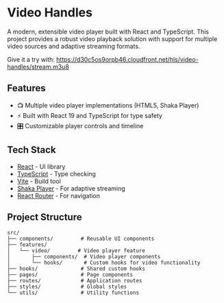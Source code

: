 # Video Handles

A modern, extensible video player built with React and TypeScript. This project provides a robust video playback solution with support for multiple video sources and adaptive streaming formats.

Give it a try with: https://d30c5os9orpb46.cloudfront.net/hls/video-handles/stream.m3u8

## Features

- 📺 Multiple video player implementations (HTML5, Shaka Player)
- ⚡ Built with React 19 and TypeScript for type safety
- 🎛️ Customizable player controls and timeline

## Tech Stack

- [React](https://reactjs.org/) - UI library
- [TypeScript](https://www.typescriptlang.org/) - Type checking
- [Vite](https://vitejs.dev/) - Build tool
- [Shaka Player](https://shaka-player-demo.appspot.com/) - For adaptive streaming
- [React Router](https://reactrouter.com/) - For navigation


## Project Structure

```
src/
├── components/         # Reusable UI components
├── features/
│   └── video/         # Video player feature
│       ├── components/  # Video player components
│       └── hooks/       # Custom hooks for video functionality
├── hooks/              # Shared custom hooks
├── pages/              # Page components
├── routes/             # Application routes
├── styles/             # Global styles
└── utils/              # Utility functions
```
